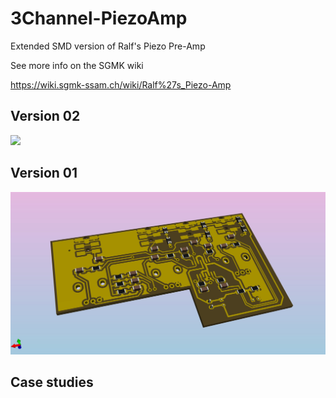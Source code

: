 # 3Channel-PiezoAmp
Extended SMD version of Ralf's Piezo Pre-Amp

See more info on the SGMK wiki

https://wiki.sgmk-ssam.ch/wiki/Ralf%27s_Piezo-Amp

## Version 02

![](photos/PCB_3d_preview_back.jpg)

## Version 01

![](https://github.com/sgmk/3Channel-PiezoAmp/raw/main/PCB_3d_preview_back.jpg)

## Case studies


